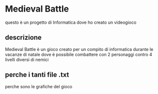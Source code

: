 # Medieval Battle 
questo è un progetto di Informatica dove ho creato un videogioco
## descrizione
Medieval Battle è un gioco creato per un compito di informatica durante le vacanze di natale dove è possibile
combattere con 2 personaggi contro 4 livelli diversi di nemici
## perche i tanti file .txt
perche sono le grafiche del gioco
